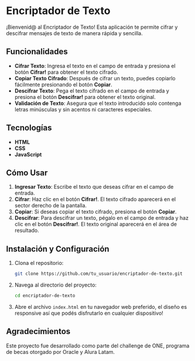 # Encriptador de Texto

¡Bienvenid@ al Encriptador de Texto! Esta aplicación te permite cifrar y descifrar mensajes de texto de manera rápida y sencilla.

## Funcionalidades

- **Cifrar Texto**: Ingresa el texto en el campo de entrada y presiona el botón **Cifrar!** para obtener el texto cifrado.
- **Copiar Texto Cifrado**: Después de cifrar un texto, puedes copiarlo fácilmente presionando el botón **Copiar**.
- **Descifrar Texto**: Pega el texto cifrado en el campo de entrada y presiona el botón **Descifrar!** para obtener el texto original.
- **Validación de Texto**: Asegura que el texto introducido solo contenga letras minúsculas y sin acentos ni caracteres especiales.

## Tecnologías

- **HTML**
- **CSS**
- **JavaScript**
  

## Cómo Usar

1. **Ingresar Texto**: Escribe el texto que deseas cifrar en el campo de entrada.
2. **Cifrar**: Haz clic en el botón **Cifrar!**. El texto cifrado aparecerá en el sector derecho de la pantalla.
3. **Copiar**: Si deseas copiar el texto cifrado, presiona el botón **Copiar**.
4. **Descifrar**: Para descifrar un texto, pégalo en el campo de entrada y haz clic en el botón **Descifrar!**. El texto original aparecerá en el área de resultado.

## Instalación y Configuración

1. Clona el repositorio:
    ```sh
    git clone https://github.com/tu_usuario/encriptador-de-texto.git
    ```
2. Navega al directorio del proyecto:
    ```sh
    cd encriptador-de-texto
    ```
3. Abre el archivo `index.html` en tu navegador web preferido, el diseño es responsive así que podés disfrutarlo en cualquier dispositivo!





## Agradecimientos

Este proyecto fue desarrollado como parte del challenge de ONE, programa de becas otorgado por Oracle y Alura Latam.
